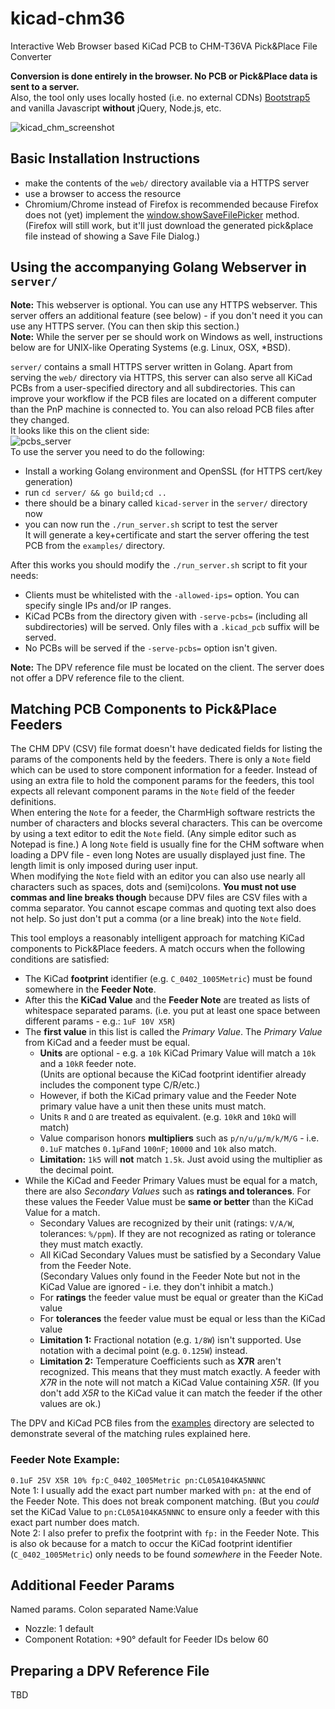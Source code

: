 # kicad-chm36
Interactive Web Browser based KiCad PCB to CHM-T36VA Pick&amp;Place File Converter  

**Conversion is done entirely in the browser. No PCB or Pick&amp;Place data is sent to a server.**  
Also, the tool only uses locally hosted (i.e. no external CDNs) [Bootstrap5](https://getbootstrap.com/) and vanilla Javascript **without** jQuery, Node.js, etc.

![kicad_chm_screenshot](https://github.com/znuh/kicad-chm36/assets/198567/17b367d2-8736-4213-9c25-e0e0f709fa3d)

## Basic Installation Instructions
* make the contents of the `web/` directory available via a HTTPS server
* use a browser to access the resource
* Chromium/Chrome instead of Firefox is recommended because Firefox does not (yet) implement the [window.showSaveFilePicker](https://developer.mozilla.org/en-US/docs/Web/API/Window/showSaveFilePicker#browser_compatibility) method. (Firefox will still work, but it'll just download the generated pick&amp;place file instead of showing a Save File Dialog.)

## Using the accompanying Golang Webserver in `server/`
**Note:** This webserver is optional. You can use any HTTPS webserver. This server offers an additional feature (see below) - if you don't need it you can use any HTTPS server. (You can then skip this section.)  
**Note:** While the server per se should work on Windows as well, instructions below are for UNIX-like Operating Systems (e.g. Linux, OSX, \*BSD).

`server/` contains a small HTTPS server written in Golang. Apart from serving the `web/` directory via HTTPS, this server can also serve all KiCad PCBs from a user-specified directory and all subdirectories. This can improve your workflow if the PCB files are located on a different computer than the PnP machine is connected to. You can also reload PCB files after they changed.  
It looks like this on the client side:  
![pcbs_server](https://github.com/znuh/kicad-chm36/assets/198567/dd1d0216-1b42-4eb6-a1cc-06b9c82a2649)  
To use the server you need to do the following:
* Install a working Golang environment and OpenSSL (for HTTPS cert/key generation)
* run `cd server/ && go build;cd ..`
* there should be a binary called `kicad-server` in the `server/` directory now
* you can now run the `./run_server.sh` script to test the server  
It will generate a key+certificate and start the server offering the test PCB from the `examples/` directory.

After this works you should modify the `./run_server.sh` script to fit your needs:
* Clients must be whitelisted with the `-allowed-ips=` option. You can specify single IPs and/or IP ranges.
* KiCad PCBs from the directory given with `-serve-pcbs=` (including all subdirectories) will be served. Only files with a `.kicad_pcb` suffix will be served.
* No PCBs will be served if the `-serve-pcbs=` option isn't given.

**Note:** The DPV reference file must be located on the client. The server does not offer a DPV reference file to the client.

## Matching PCB Components to Pick&amp;Place Feeders
The CHM DPV (CSV) file format doesn't have dedicated fields for listing the params of the components held by the feeders. There is only a `Note` field which can be used to store component information for a feeder. Instead of using an extra file to hold the component params for the feeders, this tool expects all relevant component params in the `Note` field of the feeder definitions.  
When entering the `Note` for a feeder, the CharmHigh software restricts the number of characters and blocks several characters. This can be overcome by using a text editor to edit the `Note` field. (Any simple editor such as Notepad is fine.) A long `Note` field is usually fine for the CHM software when loading a DPV file - even long Notes are usually displayed just fine. The length limit is only imposed during user input.  
When modifying the `Note` field with an editor you can also use nearly all characters such as spaces, dots and (semi)colons. **You must not use commas and line breaks though** because DPV files are CSV files with a comma separator. You cannot escape commas and quoting text also does not help. So just don't put a comma (or a line break) into the `Note` field.

This tool employs a reasonably intelligent approach for matching KiCad components to Pick&amp;Place feeders. A match occurs when the following conditions are satisfied:
* The KiCad **footprint** identifier (e.g. `C_0402_1005Metric`) must be found somewhere in the **Feeder Note**.
* After this the **KiCad Value** and the **Feeder Note** are treated as lists of whitespace separated params. (i.e. you put at least one space between different params - e.g.: `1uF 10V X5R`)
* The **first value** in this list is called the *Primary Value*. The *Primary Value* from KiCad and a feeder must be equal.  
  * **Units** are optional - e.g. a `10k` KiCad Primary Value will match a `10k` and a `10kR` feeder note.  
(Units are optional because the KiCad footprint identifier already includes the component type C/R/etc.)
  * However, if both the KiCad primary value and the Feeder Note primary value have a unit then these units must match.
  * Units `R` and `Ω` are treated as equivalent. (e.g. `10kR` and `10kΩ` will match)
  * Value comparison honors **multipliers** such as `p/n/u/µ/m/k/M/G` - i.e. `0.1uF` matches `0.1µF`and `100nF`; `10000` and `10k` also match.
  * **Limitation:** `1k5` will **not** match `1.5k`. Just avoid using the multiplier as the decimal point.
* While the KiCad and Feeder Primary Values must be equal for a match, there are also *Secondary Values* such as **ratings and tolerances**. For these values the Feeder Value must be **same or better** than the KiCad Value for a match.
  * Secondary Values are recognized by their unit (ratings: `V/A/W`, tolerances: `%/ppm`). If they are not recognized as rating or tolerance they must match exactly.
  * All KiCad Secondary Values must be satisfied by a Secondary Value from the Feeder Note.  
(Secondary Values only found in the Feeder Note but not in the KiCad Value are ignored - i.e. they don't inhibit a match.)
  * For **ratings** the feeder value must be equal or greater than the KiCad value
  * For **tolerances** the feeder value must be equal or less than the KiCad value
  * **Limitation 1:** Fractional notation (e.g. `1/8W`) isn't supported. Use notation with a decimal point (e.g. `0.125W`) instead.
  * **Limitation 2:** Temperature Coefficients such as **X7R** aren't recognized. This means that they must match exactly. A feeder with *X7R* in the note will not match a KiCad Value containing *X5R*. (If you don't add *X5R* to the KiCad value it can match the feeder if the other values are ok.)

The DPV and KiCad PCB files from the [examples](https://github.com/znuh/kicad-chm36/tree/main/examples) directory are selected to demonstrate several of the matching rules explained here.

### Feeder Note Example: ###
`0.1uF 25V X5R 10% fp:C_0402_1005Metric pn:CL05A104KA5NNNC`  
Note 1: I usually add the exact part number marked with `pn:` at the end of the Feeder Note. This does not break component matching. (But you *could* set the KiCad Value to `pn:CL05A104KA5NNNC` to ensure only a feeder with this exact part number does match.  
Note 2: I also prefer to prefix the footprint with `fp:` in the Feeder Note. This is also ok because for a match to occur the KiCad footprint identifier (`C_0402_1005Metric`) only needs to be found *somewhere* in the Feeder Note.

## Additional Feeder Params
Named params. Colon separated Name:Value
* Nozzle: 1 default
* Component Rotation: +90° default for Feeder IDs below 60

## Preparing a DPV Reference File
TBD
